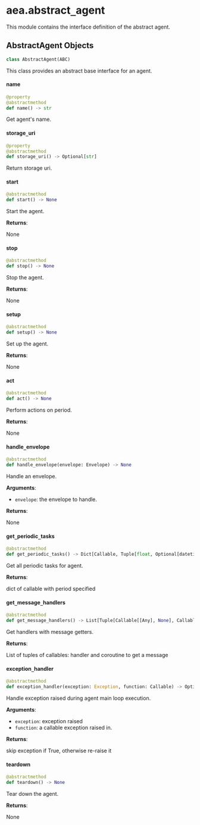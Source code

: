<a id="aea.abstract_agent"></a>

# aea.abstract`_`agent

This module contains the interface definition of the abstract agent.

<a id="aea.abstract_agent.AbstractAgent"></a>

## AbstractAgent Objects

```python
class AbstractAgent(ABC)
```

This class provides an abstract base  interface for an agent.

<a id="aea.abstract_agent.AbstractAgent.name"></a>

#### name

```python
@property
@abstractmethod
def name() -> str
```

Get agent's name.

<a id="aea.abstract_agent.AbstractAgent.storage_uri"></a>

#### storage`_`uri

```python
@property
@abstractmethod
def storage_uri() -> Optional[str]
```

Return storage uri.

<a id="aea.abstract_agent.AbstractAgent.start"></a>

#### start

```python
@abstractmethod
def start() -> None
```

Start the agent.

**Returns**:

None

<a id="aea.abstract_agent.AbstractAgent.stop"></a>

#### stop

```python
@abstractmethod
def stop() -> None
```

Stop the agent.

**Returns**:

None

<a id="aea.abstract_agent.AbstractAgent.setup"></a>

#### setup

```python
@abstractmethod
def setup() -> None
```

Set up the agent.

**Returns**:

None

<a id="aea.abstract_agent.AbstractAgent.act"></a>

#### act

```python
@abstractmethod
def act() -> None
```

Perform actions on period.

**Returns**:

None

<a id="aea.abstract_agent.AbstractAgent.handle_envelope"></a>

#### handle`_`envelope

```python
@abstractmethod
def handle_envelope(envelope: Envelope) -> None
```

Handle an envelope.

**Arguments**:

- `envelope`: the envelope to handle.

**Returns**:

None

<a id="aea.abstract_agent.AbstractAgent.get_periodic_tasks"></a>

#### get`_`periodic`_`tasks

```python
@abstractmethod
def get_periodic_tasks() -> Dict[Callable, Tuple[float, Optional[datetime.datetime]]]
```

Get all periodic tasks for agent.

**Returns**:

dict of callable with period specified

<a id="aea.abstract_agent.AbstractAgent.get_message_handlers"></a>

#### get`_`message`_`handlers

```python
@abstractmethod
def get_message_handlers() -> List[Tuple[Callable[[Any], None], Callable]]
```

Get handlers with message getters.

**Returns**:

List of tuples of callables: handler and coroutine to get a message

<a id="aea.abstract_agent.AbstractAgent.exception_handler"></a>

#### exception`_`handler

```python
@abstractmethod
def exception_handler(exception: Exception, function: Callable) -> Optional[bool]
```

Handle exception raised during agent main loop execution.

**Arguments**:


- `exception`: exception raised
- `function`: a callable exception raised in.

**Returns**:

skip exception if True, otherwise re-raise it

<a id="aea.abstract_agent.AbstractAgent.teardown"></a>

#### teardown

```python
@abstractmethod
def teardown() -> None
```

Tear down the agent.

**Returns**:

None


